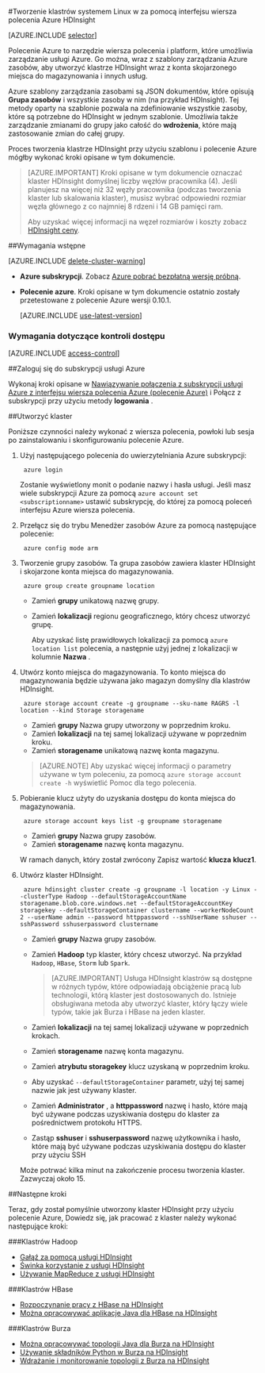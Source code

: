 <properties
    pageTitle="Tworzenie klastrów Hadoop, HBase lub Burza na Linux w HDInsight przy użyciu polecenie Azure i platform | Microsoft Azure"
    description="Dowiedz się, jak utworzyć klastrów systemem Linux HDInsight przy użyciu polecenie Azure i platform, szablony Menedżera zasobów Azure i interfejsu API usługi REST Azure. Można określić typ klaster (Hadoop, HBase lub Burza) lub za pomocą skryptów można zainstalować składniki niestandardowe."
    services="hdinsight"
    documentationCenter=""
    authors="Blackmist"
    manager="jhubbard"
    editor="cgronlun"
    tags="azure-portal"/>

<tags
    ms.service="hdinsight"
    ms.devlang="na"
    ms.topic="article"
    ms.tgt_pltfrm="na"
    ms.workload="big-data"
    ms.date="09/20/2016"
    ms.author="larryfr"/>

#<a name="create-linux-based-clusters-in-hdinsight-using-the-azure-cli"></a>Tworzenie klastrów systemem Linux w za pomocą interfejsu wiersza polecenia Azure HDInsight

[AZURE.INCLUDE [selector](../../includes/hdinsight-selector-create-clusters.md)]

Polecenie Azure to narzędzie wiersza polecenia i platform, które umożliwia zarządzanie usługi Azure. Go można, wraz z szablony zarządzania Azure zasobów, aby utworzyć klastrze HDInsight wraz z konta skojarzonego miejsca do magazynowania i innych usług.

Azure szablony zarządzania zasobami są JSON dokumentów, które opisują __Grupa zasobów__ i wszystkie zasoby w nim (na przykład HDInsight). Tej metody oparty na szablonie pozwala na zdefiniowanie wszystkie zasoby, które są potrzebne do HDInsight w jednym szablonie. Umożliwia także zarządzanie zmianami do grupy jako całość do __wdrożenia__, które mają zastosowanie zmian do całej grupy.

Proces tworzenia klastrze HDInsight przy użyciu szablonu i polecenie Azure mógłby wykonać kroki opisane w tym dokumencie.

> [AZURE.IMPORTANT] Kroki opisane w tym dokumencie oznaczać klaster HDInsight domyślnej liczby węzłów pracownika (4). Jeśli planujesz na więcej niż 32 węzły pracownika (podczas tworzenia klaster lub skalowania klaster), musisz wybrać odpowiedni rozmiar węzła głównego z co najmniej 8 rdzeni i 14 GB pamięci ram.
>
> Aby uzyskać więcej informacji na węzeł rozmiarów i koszty zobacz [HDInsight ceny](https://azure.microsoft.com/pricing/details/hdinsight/).

##<a name="prerequisites"></a>Wymagania wstępne

[AZURE.INCLUDE [delete-cluster-warning](../../includes/hdinsight-delete-cluster-warning.md)]

- **Azure subskrypcji**. Zobacz [Azure pobrać bezpłatną wersję próbną](https://azure.microsoft.com/documentation/videos/get-azure-free-trial-for-testing-hadoop-in-hdinsight/).
- __Polecenie azure__. Kroki opisane w tym dokumencie ostatnio zostały przetestowane z polecenie Azure wersji 0.10.1.

    [AZURE.INCLUDE [use-latest-version](../../includes/hdinsight-use-latest-cli.md)] 


### <a name="access-control-requirements"></a>Wymagania dotyczące kontroli dostępu

[AZURE.INCLUDE [access-control](../../includes/hdinsight-access-control-requirements.md)]

##<a name="log-in-to-your-azure-subscription"></a>Zaloguj się do subskrypcji usługi Azure

Wykonaj kroki opisane w [Nawiązywanie połączenia z subskrypcji usługi Azure z interfejsu wiersza polecenia Azure (polecenie Azure)](../xplat-cli-connect.md) i Połącz z subskrypcji przy użyciu metody __logowania__ .

##<a name="create-a-cluster"></a>Utworzyć klaster

Poniższe czynności należy wykonać z wiersza polecenia, powłoki lub sesja po zainstalowaniu i skonfigurowaniu polecenie Azure.

1. Użyj następującego polecenia do uwierzytelniania Azure subskrypcji:

        azure login

    Zostanie wyświetlony monit o podanie nazwy i hasła usługi. Jeśli masz wiele subskrypcji Azure za pomocą `azure account set <subscriptionname>` ustawić subskrypcję, do której za pomocą poleceń interfejsu Azure wiersza polecenia.

3. Przełącz się do trybu Menedżer zasobów Azure za pomocą następujące polecenie:

        azure config mode arm

4. Tworzenie grupy zasobów. Ta grupa zasobów zawiera klaster HDInsight i skojarzone konta miejsca do magazynowania.

        azure group create groupname location
        
    * Zamień __grupy__ unikatową nazwę grupy. 
    * Zamień __lokalizacji__ regionu geograficznego, który chcesz utworzyć grupę. 
    
        Aby uzyskać listę prawidłowych lokalizacji za pomocą `azure location list` polecenia, a następnie użyj jednej z lokalizacji w kolumnie __Nazwa__ .

5. Utwórz konto miejsca do magazynowania. To konto miejsca do magazynowania będzie używana jako magazyn domyślny dla klastrów HDInsight.

        azure storage account create -g groupname --sku-name RAGRS -l location --kind Storage storagename
        
     * Zamień __grupy__ Nazwa grupy utworzony w poprzednim kroku.
     * Zamień __lokalizacji__ na tej samej lokalizacji używane w poprzednim kroku. 
     * Zamień __storagename__ unikatową nazwę konta magazynu.
     
     > [AZURE.NOTE] Aby uzyskać więcej informacji o parametry używane w tym poleceniu, za pomocą `azure storage account create -h` wyświetlić Pomoc dla tego polecenia.

5. Pobieranie klucz użyty do uzyskania dostępu do konta miejsca do magazynowania.

        azure storage account keys list -g groupname storagename
        
    * Zamień __grupy__ Nazwa grupy zasobów.
    * Zamień __storagename__ nazwę konta magazynu.
    
    W ramach danych, który został zwrócony Zapisz wartość __klucza__ __klucz1__.

6. Utwórz klaster HDInsight.

        azure hdinsight cluster create -g groupname -l location -y Linux --clusterType Hadoop --defaultStorageAccountName storagename.blob.core.windows.net --defaultStorageAccountKey storagekey --defaultStorageContainer clustername --workerNodeCount 2 --userName admin --password httppassword --sshUserName sshuser --sshPassword sshuserpassword clustername

    * Zamień __grupy__ Nazwa grupy zasobów.

    * Zamień __Hadoop__ typ klaster, który chcesz utworzyć. Na przykład `Hadoop`, `HBase`, `Storm` lub `Spark`.

        > [AZURE.IMPORTANT] Usługa HDInsight klastrów są dostępne w różnych typów, które odpowiadają obciążenie pracą lub technologii, którą klaster jest dostosowanych do. Istnieje obsługiwana metoda aby utworzyć klaster, który łączy wiele typów, takie jak Burza i HBase na jeden klaster. 

    * Zamień __lokalizacji__ na tej samej lokalizacji używane w poprzednich krokach.

    * Zamień __storagename__ nazwę konta magazynu.

    * Zamień __atrybutu storagekey__ klucz uzyskaną w poprzednim kroku. 

    * Aby uzyskać `--defaultStorageContainer` parametr, użyj tej samej nazwie jak jest używany klaster.

    * Zamień __Administrator__ , a __httppassword__ nazwę i hasło, które mają być używane podczas uzyskiwania dostępu do klaster za pośrednictwem protokołu HTTPS.

    * Zastąp __sshuser__ i __sshuserpassword__ nazwę użytkownika i hasło, które mają być używane podczas uzyskiwania dostępu do klaster przy użyciu SSH

    Może potrwać kilka minut na zakończenie procesu tworzenia klaster. Zazwyczaj około 15.

##<a name="next-steps"></a>Następne kroki

Teraz, gdy został pomyślnie utworzony klaster HDInsight przy użyciu polecenie Azure, Dowiedz się, jak pracować z klaster należy wykonać następujące kroki:

###<a name="hadoop-clusters"></a>Klastrów Hadoop

* [Gałąź za pomocą usługi HDInsight](hdinsight-use-hive.md)
* [Świnka korzystanie z usługi HDInsight](hdinsight-use-pig.md)
* [Używanie MapReduce z usługi HDInsight](hdinsight-use-mapreduce.md)

###<a name="hbase-clusters"></a>Klastrów HBase

* [Rozpoczynanie pracy z HBase na HDInsight](hdinsight-hbase-tutorial-get-started-linux.md)
* [Można opracowywać aplikacje Java dla HBase na HDInsight](hdinsight-hbase-build-java-maven-linux.md)

###<a name="storm-clusters"></a>Klastrów Burza

* [Można opracowywać topologii Java dla Burza na HDInsight](hdinsight-storm-develop-java-topology.md)
* [Używanie składników Python w Burza na HDInsight](hdinsight-storm-develop-python-topology.md)
* [Wdrażanie i monitorowanie topologii z Burza na HDInsight](hdinsight-storm-deploy-monitor-topology-linux.md)
